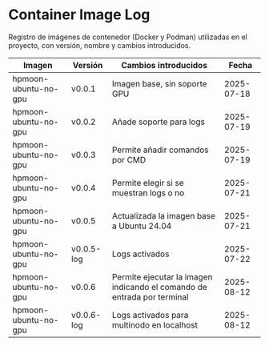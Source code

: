 # Container Image Log

Registro de imágenes de contenedor (Docker y Podman) utilizadas en el proyecto, con versión, nombre y cambios introducidos.

| Imagen               | Versión    | Cambios introducidos                                                    | Fecha      |
| -------------------- | ---------- | ----------------------------------------------------------------------- | ---------- |
| hpmoon-ubuntu-no-gpu | v0.0.1     | Imagen base, sin soporte GPU                                            | 2025-07-18 |
| hpmoon-ubuntu-no-gpu | v0.0.2     | Añade soporte para logs                                                 | 2025-07-19 |
| hpmoon-ubuntu-no-gpu | v0.0.3     | Permite añadir comandos por CMD                                         | 2025-07-19 |
| hpmoon-ubuntu-no-gpu | v0.0.4     | Permite elegir si se muestran logs o no                                 | 2025-07-21 |
| hpmoon-ubuntu-no-gpu | v0.0.5     | Actualizada la imagen base a Ubuntu 24.04                               | 2025-07-21 |
| hpmoon-ubuntu-no-gpu | v0.0.5-log | Logs activados                                                          | 2025-07-22 |
| hpmoon-ubuntu-no-gpu | v0.0.6     | Permite ejecutar la imagen indicando el comando de entrada por terminal | 2025-08-12 |
| hpmoon-ubuntu-no-gpu | v0.0.6-log | Logs activados para multinodo en localhost                              | 2025-08-12 |
